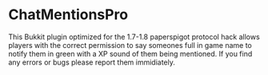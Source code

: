 # ChatMentionsPro
This Bukkit plugin optimized for the 1.7-1.8 paperspigot protocol hack allows players with the correct permission to say someones full in game name to notify them in green with a XP sound of them being mentioned. If you find any errors or bugs please report them immidiately.
